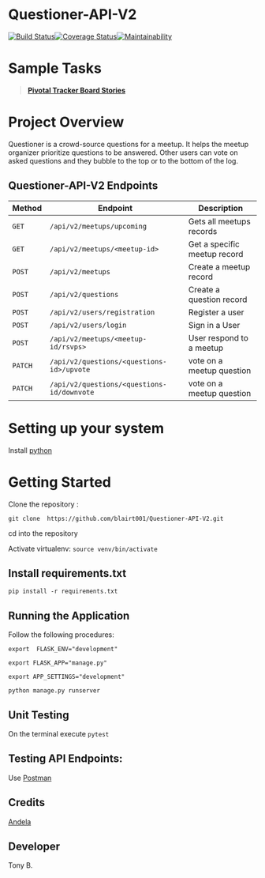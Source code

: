 # Questioner-API-V2
[![Build Status](https://travis-ci.org/blairt001/Questioner-API-V2.svg?branch=develop)](https://travis-ci.org/blairt001/Questioner-API-V2)[![Coverage Status](https://coveralls.io/repos/github/blairt001/Questioner-API-V2/badge.svg?branch=develop)](https://coveralls.io/github/blairt001/Questioner-API-V2?branch=develop)[![Maintainability](https://api.codeclimate.com/v1/badges/f8860af9cd43ffc71066/maintainability)](https://codeclimate.com/github/blairt001/Questioner-API-V2/maintainability)


#  Sample Tasks
 
 >  **[Pivotal Tracker Board Stories](https://www.pivotaltracker.com/n/projects/2235680)**

# Project Overview
Questioner is a crowd-source questions for a meetup. It helps the meetup organizer prioritize questions to be answered. Other users can vote on asked questions and they bubble to the top or to the bottom of the log.

## Questioner-API-V2 Endpoints

| Method        |       Endpoint                              |         Description                           |
| ------------- |       -------------                         |         -------------                         |
| `GET`         | `/api/v2/meetups/upcoming`                  |   Gets all meetups records                    |
| `GET`         | `/api/v2/meetups/<meetup-id>`               |   Get a specific meetup record                |
| `POST`        | `/api/v2/meetups`                           |   Create a meetup record                      |
| `POST`        | `/api/v2/questions`                         |   Create a question record                    |
| `POST`        | `/api/v2/users/registration`                |   Register a user                             |
| `POST`        | `/api/v2/users/login`                       |   Sign in a User                              |
| `POST`        | `/api/v2/meetups/<meetup-id/rsvps>`         |   User respond to a meetup                    |
| `PATCH`       | `/api/v2/questions/<questions-id>/upvote`   |   vote on a meetup question                   |
| `PATCH`       | `/api/v2/questions/<questions-id/downvote`  |   vote on a meetup question                   |



# Setting up your system

Install [python](https://www.python.org/downloads/)

# Getting Started

Clone the repository :

`git clone  https://github.com/blairt001/Questioner-API-V2.git`

cd into the repository

Activate virtualenv: `source venv/bin/activate`


## Install requirements.txt

```
pip install -r requirements.txt
```

## Running the Application

Follow the following procedures:

```
export  FLASK_ENV="development"
```

```
export FLASK_APP="manage.py"
```
 
 ```
export APP_SETTINGS="development"
 ```

```
python manage.py runserver
```

## Unit Testing
 On the terminal execute `pytest`

## Testing API Endpoints:
Use [Postman](https://www.getpostman.com/downloads/)

## Credits
[Andela](https://andela.com/)

## Developer
Tony B.
